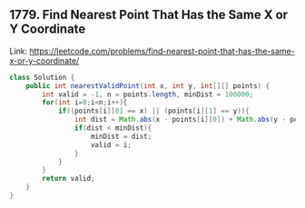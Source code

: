 ## 1779. Find Nearest Point That Has the Same X or Y Coordinate
Link: https://leetcode.com/problems/find-nearest-point-that-has-the-same-x-or-y-coordinate/

```java
class Solution {
    public int nearestValidPoint(int x, int y, int[][] points) {
        int valid = -1, n = points.length, minDist = 100000;
        for(int i=0;i<n;i++){
            if((points[i][0] == x) || (points[i][1] == y)){
                int dist = Math.abs(x - points[i][0]) + Math.abs(y - points[i][1]);
                if(dist < minDist){
                    minDist = dist;
                    valid = i;
                }
            }
        }
        return valid;
    }
}

```